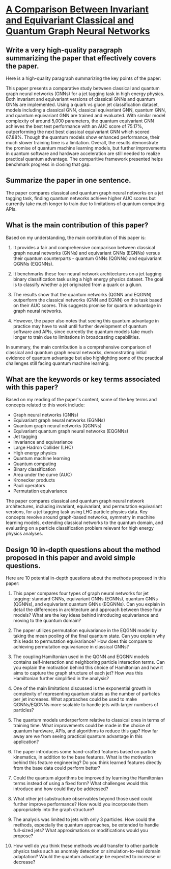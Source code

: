 # [A Comparison Between Invariant and Equivariant Classical and Quantum   Graph Neural Networks](https://arxiv.org/abs/2311.18672)

## Write a very high-quality paragraph summarizing the paper that effectively covers the paper.

 Here is a high-quality paragraph summarizing the key points of the paper:

This paper presents a comparative study between classical and quantum graph neural networks (GNNs) for a jet tagging task in high energy physics. Both invariant and equivariant versions of classical GNNs and quantum GNNs are implemented. Using a quark vs gluon jet classification dataset, models including a classical GNN, classical equivariant GNN, quantum GNN, and quantum equivariant GNN are trained and evaluated. With similar model complexity of around 5,000 parameters, the quantum equivariant GNN achieves the best test performance with an AUC score of 75.17%, outperforming the next best classical equivariant GNN which scored 67.88%. Though the quantum models show enhanced performance, their much slower training time is a limitation. Overall, the results demonstrate the promise of quantum machine learning models, but further improvements in quantum software and hardware acceleration are still needed to realize practical quantum advantage. The comparitive framework presented helps benchmark progress in closing that gap.


## Summarize the paper in one sentence.

 The paper compares classical and quantum graph neural networks on a jet tagging task, finding quantum networks achieve higher AUC scores but currently take much longer to train due to limitations of quantum computing APIs.


## What is the main contribution of this paper?

 Based on my understanding, the main contribution of this paper is:

1) It provides a fair and comprehensive comparison between classical graph neural networks (GNNs) and equivariant GNNs (EGNNs) versus their quantum counterparts - quantum GNNs (QGNNs) and equivariant QGNNs (EQGNNs). 

2) It benchmarks these four neural network architectures on a jet tagging binary classification task using a high energy physics dataset. The goal is to classify whether a jet originated from a quark or a gluon.

3) The results show that the quantum networks (QGNN and EQGNN) outperform the classical networks (GNN and EGNN) on this task based on their AUC scores. This suggests promise for quantum advantage in graph neural networks. 

4) However, the paper also notes that seeing this quantum advantage in practice may have to wait until further development of quantum software and APIs, since currently the quantum models take much longer to train due to limitations in broadcasting capabilities.

In summary, the main contribution is a comprehensive comparison of classical and quantum graph neural networks, demonstrating initial evidence of quantum advantage but also highlighting some of the practical challenges still facing quantum machine learning.


## What are the keywords or key terms associated with this paper?

 Based on my reading of the paper's content, some of the key terms and concepts related to this work include:

- Graph neural networks (GNNs)
- Equivariant graph neural networks (EGNNs) 
- Quantum graph neural networks (QGNNs)
- Equivariant quantum graph neural networks (EQGNNs)
- Jet tagging
- Invariance and equivariance
- Large Hadron Collider (LHC)
- High energy physics
- Quantum machine learning
- Quantum computing
- Binary classification
- Area under the curve (AUC)
- Kronecker products
- Pauli operators
- Permutation equivariance

The paper compares classical and quantum graph neural network architectures, including invariant, equivariant, and permutation equivariant versions, for a jet tagging task using LHC particle physics data. Key concepts revolve around graph-based networks, symmetry in machine learning models, extending classical networks to the quantum domain, and evaluating on a particle classification problem relevant for high energy physics analyses.


## Design 10 in-depth questions about the method proposed in this paper and avoid simple questions.

 Here are 10 potential in-depth questions about the methods proposed in this paper:

1. This paper compares four types of graph neural networks for jet tagging: standard GNNs, equivariant GNNs (EGNNs), quantum GNNs (QGNNs), and equivariant quantum GNNs (EQGNNs). Can you explain in detail the differences in architecture and approach between these four models? What are the key ideas behind introducing equivariance and moving to the quantum domain?

2. The paper utilizes permutation equivariance in the EQGNN model by taking the mean pooling of the final quantum state. Can you explain why this leads to permutation equivariance? How does this compare to achieving permutation equivariance in classical GNNs? 

3. The coupling Hamiltonian used in the QGNN and EQGNN models contains self-interaction and neighboring particle interaction terms. Can you explain the motivation behind this choice of Hamiltonian and how it aims to capture the graph structure of each jet? How was this Hamiltonian further simplified in the analysis?

4. One of the main limitations discussed is the exponential growth in complexity of representing quantum states as the number of particles per jet increases. What approaches could be used to make QGNNs/EQGNNs more scalable to handle jets with larger numbers of particles? 

5. The quantum models underperform relative to classical ones in terms of training time. What improvements could be made in the choice of quantum hardware, APIs, and algorithms to reduce this gap? How far away are we from seeing practical quantum advantage in this application?

6. The paper introduces some hand-crafted features based on particle kinematics, in addition to the base features. What is the motivation behind this feature engineering? Do you think learned features directly from the base data could perform better?

7. Could the quantum algorithms be improved by learning the Hamiltonian terms instead of using a fixed form? What challenges would this introduce and how could they be addressed? 

8. What other jet substructure observables beyond those used could further improve performance? How would you incorporate them appropriately into the graph structure?

9. The analysis was limited to jets with only 3 particles. How could the methods, especially the quantum approaches, be extended to handle full-sized jets? What approximations or modifications would you propose?

10. How well do you think these methods would transfer to other particle physics tasks such as anomaly detection or simulation-to-real domain adaptation? Would the quantum advantage be expected to increase or decrease?
